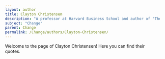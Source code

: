 ```yaml
---
layout: author
title: Clayton Christensen
description: "A professor at Harvard Business School and author of 'The Innovator's Dilemma', Christensen focuses on how companies can adapt and manage disruptive change."
subject: "Change"
parent: Change
permalink: /Change/authors/Clayton-Christensen/
---
```


Welcome to the page of Clayton Christensen! Here you can find their quotes.
